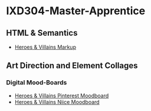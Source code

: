 # IXD304-Master-Apprentice

## HTML & Semantics
- [Heroes & Villains Markup](https://evamariagarcia.github.io/IXD304-Master-Apprentice/index.html)

## Art Direction and Element Collages
### Digital Mood-Boards
- [Heroes & Villains Pinterest Moodboard](https://www.pinterest.co.uk/evagarcia98/heros-and-villians/) 
- [Heroes & Villains Niice Moodboard](https://niice.co/m/a0e5b1662cc296f832c294b7f07ff1aa) 

